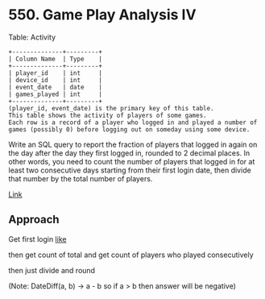 # 550. Game Play Analysis IV

Table: Activity

    +--------------+---------+
    | Column Name  | Type    |
    +--------------+---------+
    | player_id    | int     |
    | device_id    | int     |
    | event_date   | date    |
    | games_played | int     |
    +--------------+---------+
    (player_id, event_date) is the primary key of this table.
    This table shows the activity of players of some games.
    Each row is a record of a player who logged in and played a number of games (possibly 0) before logging out on someday using some device.
 

Write an SQL query to report the fraction of players that logged in again on the day after the day they first logged in, rounded to 2 decimal places. In other words, you need to count the number of players that logged in for at least two consecutive days starting from their first login date, then divide that number by the total number of players.


[Link](https://leetcode.com/problems/game-play-analysis-iv/description/)

## Approach

Get first login [like](/DSA%20Practice/LeetCode/511.%20Game%20Play%20Analysis%20I/README.md)

then get count of total and get count of players who played consecutively 

then just divide and round

(Note: DateDiff(a, b) -> a - b so if a > b then answer will be negative)